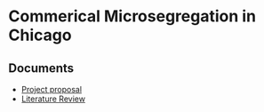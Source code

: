 # Commerical Microsegregation in Chicago

## Documents
- [Project proposal](/docs/proposal/proposal.pdf)
- [Literature Review](/docs/lit-review/lit_review.pdf)
